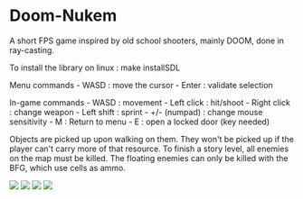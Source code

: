 # Doom-Nukem

A short FPS game inspired by old school shooters, mainly DOOM, done in ray-casting.

To install the library on linux : make installSDL

Menu commands
	- WASD : move the cursor
	- Enter : validate selection

In-game commands
	- WASD : movement
	- Left click : hit/shoot
	- Right click : change weapon
	- Left shift : sprint
	- +/- (numpad) : change mouse sensitivity
	- M : Return to menu
	- E : open a locked door (key needed)

Objects are picked up upon walking on them. They won't be picked up if the player can't carry more of that resource.
To finish a story level, all enemies on the map must be killed.
The floating enemies can only be killed with the BFG, which use cells as ammo.

![](readme_images/doom_gif1.gif)
![](readme_images/doom_gif2.gif)
![](readme_images/doom_gif3.gif)
![](readme_images/doom_gif4.gif)
